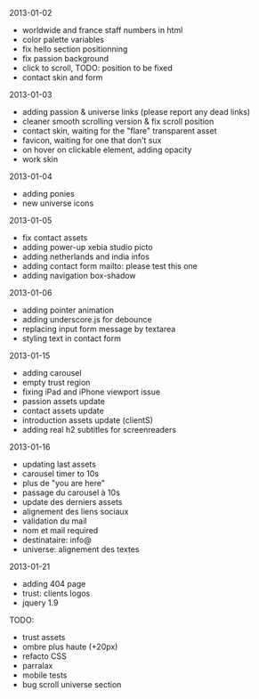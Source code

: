 2013-01-02
* worldwide and france staff numbers in html
* color palette variables
* fix hello section positionning
* fix passion background
* click to scroll, TODO: position to be fixed
* contact skin and form

2013-01-03
* adding passion & universe links (please report any dead links)
* cleaner smooth scrolling version & fix scroll position
* contact skin, waiting for the "flare" transparent asset
* favicon, waiting for one that don't sux
* on hover on clickable element, adding opacity
* work skin

2013-01-04
* adding ponies
* new universe icons

2013-01-05
* fix contact assets
* adding power-up xebia studio picto
* adding netherlands and india infos
* adding contact form mailto: please test this one
* adding navigation box-shadow

2013-01-06
* adding pointer animation
* adding underscore.js for debounce
* replacing input form message by textarea
* styling text in contact form

2013-01-15
* adding carousel
* empty trust region
* fixing iPad and iPhone viewport issue
* passion assets update
* contact assets update
* introduction assets update (clientS)
* adding real h2 subtitles for screenreaders

2013-01-16
* updating last assets
* carousel timer to 10s
* plus de "you are here"
* passage du carousel à 10s
* update des derniers assets
* alignement des liens sociaux
* validation du mail
* nom et mail required
* destinataire: info@
* universe: alignement des textes

2013-01-21
* adding 404 page
* trust: clients logos
* jquery 1.9

TODO:
* trust assets
* ombre plus haute (+20px)
* refacto CSS
* parralax
* mobile tests
* bug scroll universe section